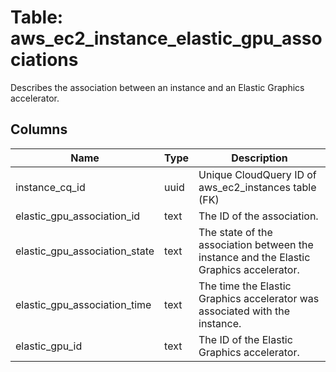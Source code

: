 
# Table: aws_ec2_instance_elastic_gpu_associations
Describes the association between an instance and an Elastic Graphics accelerator.
## Columns
| Name        | Type           | Description  |
| ------------- | ------------- | -----  |
|instance_cq_id|uuid|Unique CloudQuery ID of aws_ec2_instances table (FK)|
|elastic_gpu_association_id|text|The ID of the association.|
|elastic_gpu_association_state|text|The state of the association between the instance and the Elastic Graphics accelerator.|
|elastic_gpu_association_time|text|The time the Elastic Graphics accelerator was associated with the instance.|
|elastic_gpu_id|text|The ID of the Elastic Graphics accelerator.|
